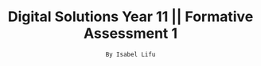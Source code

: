 <h1 align="center">Digital Solutions Year 11 || Formative Assessment 1</h1>

<p align="center"><code>By Isabel Lifu</code></p>
